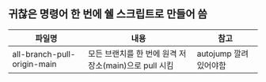 ## 귀찮은 명령어 한 번에 쉘 스크립트로 만들어 씀

| 파일명                      | 내용                                                  | 참고                  |
| --------------------------- | ----------------------------------------------------- | --------------------- |
| all-branch-pull-origin-main | 모든 브랜치를 한 번에 원격 저장소(main)으로 pull 시킴 | autojump 깔려있어야함 |
